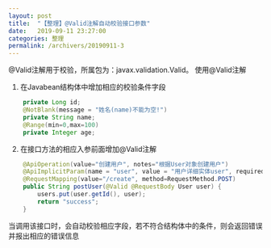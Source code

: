 ```yaml
---
layout: post
title:  "【整理】@Valid注解自动校验接口参数"
date:   2019-09-11 23:27:00
categories: 整理
permalink: /archivers/20190911-3
---
```


@Valid注解用于校验，所属包为：javax.validation.Valid。
使用@Valid注解

 1. 在Javabean结构体中增加相应的校验条件字段
 

```java
    private Long id;
    @NotBlank(message = "姓名(name)不能为空!")
    private String name;
    @Range(min=0,max=100)
    private Integer age;
```

 2. 在接口方法的相应入参前面增加@Valid注解
```java
    @ApiOperation(value="创建用户", notes="根据User对象创建用户")
    @ApiImplicitParam(name = "user", value = "用户详细实体user", required = true, dataType = "User")
    @RequestMapping(value="/create", method=RequestMethod.POST)
    public String postUser(@Valid @RequestBody User user) {
        users.put(user.getId(), user);
        return "success";
    }
```
当调用该接口时，会自动校验相应字段，若不符合结构体中的条件，则会返回错误并报出相应的错误信息